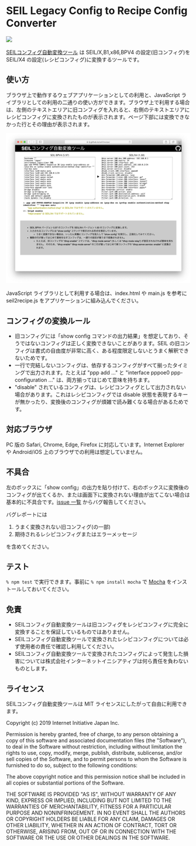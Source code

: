 # SEIL Legacy Config to Recipe Config Converter
![](https://github.com/iij/seil2recipe/workflows/test/badge.svg)

[SEILコンフィグ自動変換ツール](https://iij.github.io/seil2recipe/) は SEIL/X,B1,x86,BPV4 の設定(旧コンフィグ)を SEIL/X4 の設定(レシピコンフィグ)に変換するツールです。


## 使い方
ブラウザ上で動作するウェブアプリケーションとしての利用と、JavaScript ライブラリとしての利用の二通りの使い方ができます。ブラウザ上で利用する場合は、左側のテキストエリアに旧コンフィグを入れると、右側のテキストエリアにレシピコンフィグに変換されたものが表示されます。ページ下部には変換できなかった行とその理由が表示されます。

![screenshot](/screenshot.png)

JavaScript ライブラリとして利用する場合は、index.html や main.js を参考に seil2recipe.js をアプリケーションに組み込んでください。


## コンフィグの変換ルール

 - 旧コンフィグには「show config コマンドの出力結果」を想定しており、そうではないコンフィグは正しく変換できないことがあります。SEIL の旧コンフィグは書式の自由度が非常に高く、ある程度限定しないとうまく解釈できないためです。
 - 一行で完結しないコンフィグは、依存するコンフィグがすべて揃ったタイミングで出力されます。たとえば "ppp add ..." と "interface pppoe0 ppp-configuration ..." は、両方揃ってはじめて意味を持ちます。
 - "disable" されているコンフィグは、レシピコンフィグとして出力されない場合があります。これはレシピコンフィグでは disable 状態を表現するキーが無かったり、変換後のコンフィグが煩雑で読み難くなる場合があるためです。


## 対応ブラウザ
PC 版の Safari, Chrome, Edge, Firefox に対応しています。Internet Explorer や Android/iOS 上のブラウザでの利用は想定していません。


## 不具合
左のボックスに「show config」の出力を貼り付けて、右のボックスに変換後のコンフィグが出てくるか、または画面下に変換されない理由が出てこない場合は基本的に不具合です。[issue 一覧](https://github.com/iij/seil2recipe/issues) からバグ報告してください。

バグレポートには

  1. うまく変換されない旧コンフィグ(の一部)
  2. 期待されるレシピコンフィグまたはエラーメッセージ

を含めてください。


## テスト
`% npm test` で実行できます。事前に `% npm install mocha` で [Mocha](https://mochajs.org) をインストールしておいてください。


## 免責
 - SEILコンフィグ自動変換ツールは旧コンフィグをレシピコンフィグに完全に変換することを保証しているものではありません。
 - SEILコンフィグ自動変換ツールで変換されたレシピコンフィグについては必ず使用者の責任で確認し利用してください。
 - SEILコンフィグ自動変換ツールで変換されたコンフィグによって発生した損害については株式会社インターネットイニシアティブは何ら責任を負わないものとします。


## ライセンス
SEILコンフィグ自動変換ツールは MIT ライセンスにしたがって自由に利用できます。

Copyright (c) 2019 Internet Initiative Japan Inc.

Permission is hereby granted, free of charge, to any person obtaining a copy of this software and associated documentation files (the "Software"), to deal in the Software without restriction, including without limitation the rights to use, copy, modify, merge, publish, distribute, sublicense, and/or sell copies of the Software, and to permit persons to whom the Software is furnished to do so, subject to the following conditions:

The above copyright notice and this permission notice shall be included in all copies or substantial portions of the Software.

THE SOFTWARE IS PROVIDED "AS IS", WITHOUT WARRANTY OF ANY KIND, EXPRESS OR IMPLIED, INCLUDING BUT NOT LIMITED TO THE WARRANTIES OF MERCHANTABILITY, FITNESS FOR A PARTICULAR PURPOSE AND NONINFRINGEMENT. IN NO EVENT SHALL THE AUTHORS OR COPYRIGHT HOLDERS BE LIABLE FOR ANY CLAIM, DAMAGES OR OTHER LIABILITY, WHETHER IN AN ACTION OF CONTRACT, TORT OR OTHERWISE, ARISING FROM, OUT OF OR IN CONNECTION WITH THE SOFTWARE OR THE USE OR OTHER DEALINGS IN THE SOFTWARE.
